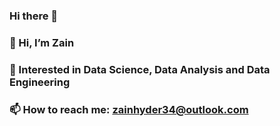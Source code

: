 ### Hi there 👋
### 👋 Hi, I’m Zain 
### 👀 Interested in Data Science, Data Analysis and Data Engineering
### 📫 How to reach me: zainhyder34@outlook.com 
